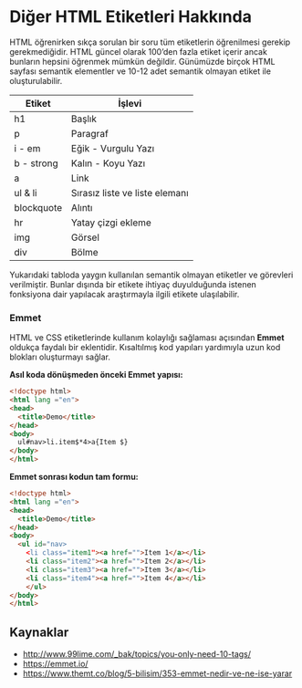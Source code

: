 # Diğer HTML Etiketleri Hakkında

HTML öğrenirken sıkça sorulan bir soru tüm etiketlerin öğrenilmesi gerekip gerekmediğidir. HTML güncel olarak 100’den fazla etiket içerir ancak bunların hepsini öğrenmek mümkün değildir. Günümüzde birçok HTML sayfası semantik elementler ve  10-12 adet semantik olmayan etiket ile oluşturulabilir.

Etiket     | İşlevi 
-----------|-----------|
h1         | Başlık
p          | Paragraf
i - em     | Eğik - Vurgulu Yazı
b - strong | Kalın - Koyu Yazı
a          | Link
ul & li    | Sırasız liste ve liste elemanı
blockquote | Alıntı
hr         | Yatay çizgi ekleme
img        | Görsel
div        | Bölme 

Yukarıdaki tabloda yaygın kullanılan semantik olmayan etiketler ve görevleri verilmiştir. Bunlar dışında bir etikete ihtiyaç duyulduğunda istenen fonksiyona dair yapılacak araştırmayla ilgili etikete ulaşılabilir. 



  ### Emmet ###
  HTML ve CSS etiketlerinde kullanım kolaylığı sağlaması açısından **Emmet** oldukça faydalı bir eklentidir. Kısaltılmış kod yapıları yardımıyla uzun kod blokları oluşturmayı sağlar.

**Asıl koda dönüşmeden önceki Emmet yapısı:**
```html
<!doctype html>
<html lang ="en">
<head>
  <title>Demo</title>
</head>
<body>
  ul#nav>li.item$*4>a{Item $}
</body>
</html>
```

**Emmet sonrası kodun tam formu:**
```html
<!doctype html>
<html lang ="en">
<head>
  <title>Demo</title>
</head>
<body>
  <ul id="nav>
    <li class="item1"><a href="">Item 1</a></li>
    <li class="item2"><a href="">Item 2</a></li>
    <li class="item3"><a href="">Item 3</a></li>
    <li class="item4"><a href="">Item 4</a></li>
	</ul>
</body>
</html>
```

## Kaynaklar
- http://www.99lime.com/_bak/topics/you-only-need-10-tags/
- https://emmet.io/
- https://www.themt.co/blog/5-bilisim/353-emmet-nedir-ve-ne-ise-yarar
